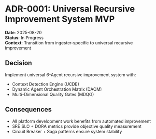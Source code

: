 # ADR-0001: Universal Recursive Improvement System MVP

**Date**: 2025-08-20  
**Status**: In Progress  
**Context**: Transition from ingester-specific to universal recursive improvement

## Decision
Implement universal 6-Agent recursive improvement system with:
- Context Detection Engine (UCDE)
- Dynamic Agent Orchestration Matrix (DAOM)  
- Multi-Dimensional Quality Gates (MDQG)

## Consequences
- All platform development work benefits from automated improvement
- SRE SLO + DORA metrics provide objective quality measurement
- Circuit Breaker + Saga patterns ensure system stability